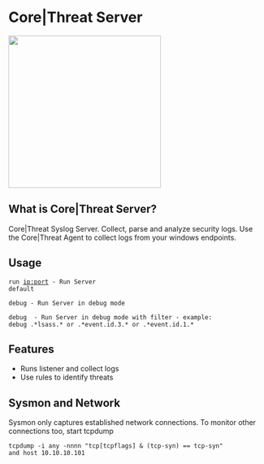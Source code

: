 # Core|Threat Server
<img src="https://corethreat.net/ct_logo_big.png" height="300px"> 

## What is Core|Threat Server?
Core|Threat Syslog Server. Collect, parse and analyze security logs. Use the Core|Threat Agent to collect logs from your windows endpoints.

## Usage
<code>run <ip:port> - Run Server default</code>
  
<code>debug - Run Server in debug mode</code>
  
<code>debug <regex> - Run Server in debug mode with filter - example: debug .\*lsass.\* or .\*event.id.3.\* or .\*event.id.1.\*</code>

## Features
+ Runs listener and collect logs
+ Use rules to identify threats

## Sysmon and Network
Sysmon only captures established network connections. To monitor other connections too, start tcpdump

<code>tcpdump -i any -nnnn "tcp[tcpflags] & (tcp-syn) == tcp-syn" and host 10.10.10.101</code>
